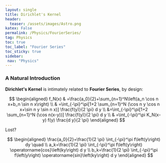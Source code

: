 ```yaml
---
layout: single
title: Dirichlet's Kernel 
header:
  teaser: /assets/images/Astro.png
katex: False
permalink: /Physics/FourierSeries/
tag: Physics
toc: true
toc_label: "Fourier Series"
toc_sticky: true
sidebar:
 nav: "Physics"
---
```

### A Natural Introduction
**Dirichlet's Kernel** is intimately related to **Fourier Series**, by design:

$$
\begin{aligned}
f_N(x) & =\frac{a_0}{2}+\sum_{n=1}^N\left(a_n \cos n x+b_n \sin n x\right) \\
& =\int_{-\pi}^\pi[1+2 \sum_{n=1}^N (\cos n y \cos n x+\sin n y \sin n x)] \frac{f(y)}{2 \pi} d y \\
&=\int_{-\pi}^\pi[1+2 \sum_{n=1}^N (\cos n(x-y))] \frac{f(y)}{2 \pi} d y \\
& =\int_{-\pi}^\pi K_N(x-y) f(y) \frac{d y}{2 \pi}
\end{aligned}
$$

Lost?

$$
\begin{aligned}
\frac{a_0}{2}=\frac{1}{2 \pi} \int_{-\pi}^\pi f\left(y\right) dy \quad \\
a_k=\frac{1}{2 \pi} \int_{-\pi}^\pi  f\left(y\right) \operatorname{cos}\left(ky\right) d y \\
b_k=\frac{1}{2 \pi} \int_{-\pi}^\pi  f\left(y\right) \operatorname{sin}\left(ky\right) d y
\end{aligned}
$$
